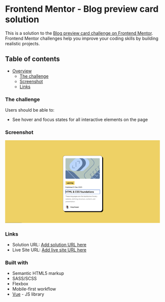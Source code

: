 # Frontend Mentor - Blog preview card solution

This is a solution to the [Blog preview card challenge on Frontend Mentor](https://www.frontendmentor.io/challenges/blog-preview-card-ckPaj01IcS). Frontend Mentor challenges help you improve your coding skills by building realistic projects. 

## Table of contents

- [Overview](#overview)
  - [The challenge](#the-challenge)
  - [Screenshot](#screenshot)
  - [Links](#links)
  
### The challenge

Users should be able to:

- See hover and focus states for all interactive elements on the page

### Screenshot

![](/screenshot.jpg)

### Links

- Solution URL: [Add solution URL here](https://github.com/AleksaMorrison/blog-card)
- Live Site URL: [Add live site URL here](https://your-live-site-url.com)

### Built with

- Semantic HTML5 markup
- SASS/SCSS
- Flexbox
- Mobile-first workflow
- [Vue](https://vuejs.org/) - JS library

